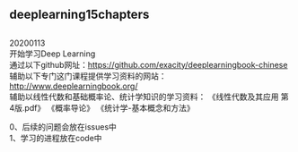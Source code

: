 ## deeplearning15chapters

## 
  20200113  
  开始学习Deep Learning  
  通过以下github网址：https://github.com/exacity/deeplearningbook-chinese  
  辅助以下专门这门课程提供学习资料的网站：http://www.deeplearningbook.org/  
  辅助以线性代数和基础概率论、统计学知识的学习资料：
    《线性代数及其应用 第4版.pdf》
    《概率导论》
    《统计学-基本概念和方法》
  
  0、后续的问题会放在issues中   
  1、学习的进程放在code中   

